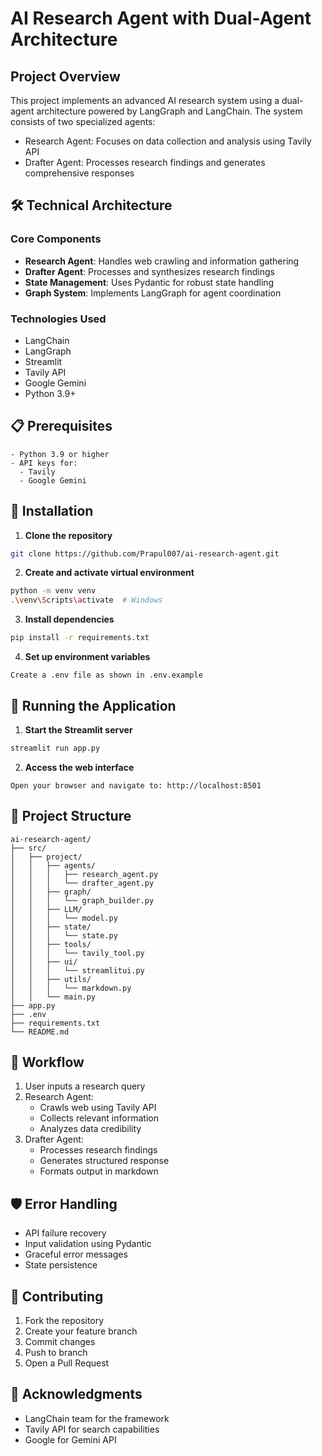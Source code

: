 # AI Research Agent with Dual-Agent Architecture

## Project Overview
This project implements an advanced AI research system using a dual-agent architecture powered by LangGraph and LangChain. The system consists of two specialized agents:
- Research Agent: Focuses on data collection and analysis using Tavily API
- Drafter Agent: Processes research findings and generates comprehensive responses

## 🛠️ Technical Architecture

### Core Components
- **Research Agent**: Handles web crawling and information gathering
- **Drafter Agent**: Processes and synthesizes research findings
- **State Management**: Uses Pydantic for robust state handling
- **Graph System**: Implements LangGraph for agent coordination

### Technologies Used
- LangChain
- LangGraph
- Streamlit
- Tavily API
- Google Gemini
- Python 3.9+

## 📋 Prerequisites
```text
- Python 3.9 or higher
- API keys for:
  - Tavily
  - Google Gemini
```

## 🔧 Installation

1. **Clone the repository**
```bash
git clone https://github.com/Prapul007/ai-research-agent.git
```

2. **Create and activate virtual environment**
```bash
python -m venv venv
.\venv\Scripts\activate  # Windows
```

3. **Install dependencies**
```bash
pip install -r requirements.txt
```

4. **Set up environment variables**
```text
Create a .env file as shown in .env.example 
```

## 🚀 Running the Application

1. **Start the Streamlit server**
```bash
streamlit run app.py
```

2. **Access the web interface**
```text
Open your browser and navigate to: http://localhost:8501
```

## 📁 Project Structure
```
ai-research-agent/
├── src/
│   ├── project/
│   │   ├── agents/
│   │   │   ├── research_agent.py
│   │   │   └── drafter_agent.py
│   │   ├── graph/
│   │   │   └── graph_builder.py
│   │   ├── LLM/
│   │   │   └── model.py
│   │   ├── state/
│   │   │   └── state.py
│   │   ├── tools/
│   │   │   └── tavily_tool.py
│   │   ├── ui/
│   │   │   └── streamlitui.py
│   │   ├── utils/
│   │   │   └── markdown.py
│   │   └── main.py
├── app.py
├── .env
├── requirements.txt
└── README.md
```

## 🔄 Workflow

1. User inputs a research query
2. Research Agent:
   - Crawls web using Tavily API
   - Collects relevant information
   - Analyzes data credibility
3. Drafter Agent:
   - Processes research findings
   - Generates structured response
   - Formats output in markdown

## 🛡️ Error Handling
- API failure recovery
- Input validation using Pydantic
- Graceful error messages
- State persistence

## 🤝 Contributing
1. Fork the repository
2. Create your feature branch
3. Commit changes
4. Push to branch
5. Open a Pull Request

## 🙏 Acknowledgments
- LangChain team for the framework
- Tavily API for search capabilities
- Google for Gemini API

